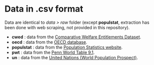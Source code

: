 # Data in .csv format

Data are identical to *data > raw* folder (except **populstat**, extraction has been done with web scraping, not provided in this repository).

- **cwed** : data from the [Comparative Welfare Entitlements Dataset](http://cwed2.org/).
- **oecd** : data from the [OECD database](https://data.oecd.org/).
- **populstat** : data from the [Population Statistics website](http://www.populstat.info/).
- **pwt** : data from the [Penn World Table 9.1](https://www.rug.nl/ggdc/productivity/pwt/).
- **un** : data from the [United Nations (World Population Prospect)](https://population.un.org/wpp/).
